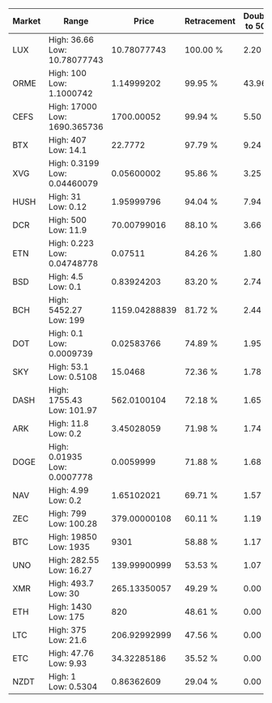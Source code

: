 | Market | Range | Price| Retracement | Doubles to 50% |
| --- | --- | --- | --- | --- |
| LUX | High: 36.66<br />Low: 10.78077743 | 10.78077743 | 100.00 % | 2.20 |
| ORME | High: 100<br />Low: 1.1000742 | 1.14999202 | 99.95 % | 43.96 |
| CEFS | High: 17000<br />Low: 1690.365736 | 1700.00052 | 99.94 % | 5.50 |
| BTX | High: 407<br />Low: 14.1 | 22.7772 | 97.79 % | 9.24 |
| XVG | High: 0.3199<br />Low: 0.04460079 | 0.05600002 | 95.86 % | 3.25 |
| HUSH | High: 31<br />Low: 0.12 | 1.95999796 | 94.04 % | 7.94 |
| DCR | High: 500<br />Low: 11.9 | 70.00799016 | 88.10 % | 3.66 |
| ETN | High: 0.223<br />Low: 0.04748778 | 0.07511 | 84.26 % | 1.80 |
| BSD | High: 4.5<br />Low: 0.1 | 0.83924203 | 83.20 % | 2.74 |
| BCH | High: 5452.27<br />Low: 199 | 1159.04288839 | 81.72 % | 2.44 |
| DOT | High: 0.1<br />Low: 0.0009739 | 0.02583766 | 74.89 % | 1.95 |
| SKY | High: 53.1<br />Low: 0.5108 | 15.0468 | 72.36 % | 1.78 |
| DASH | High: 1755.43<br />Low: 101.97 | 562.0100104 | 72.18 % | 1.65 |
| ARK | High: 11.8<br />Low: 0.2 | 3.45028059 | 71.98 % | 1.74 |
| DOGE | High: 0.01935<br />Low: 0.0007778 | 0.0059999 | 71.88 % | 1.68 |
| NAV | High: 4.99<br />Low: 0.2 | 1.65102021 | 69.71 % | 1.57 |
| ZEC | High: 799<br />Low: 100.28 | 379.00000108 | 60.11 % | 1.19 |
| BTC | High: 19850<br />Low: 1935 | 9301 | 58.88 % | 1.17 |
| UNO | High: 282.55<br />Low: 16.27 | 139.99900999 | 53.53 % | 1.07 |
| XMR | High: 493.7<br />Low: 30 | 265.13350057 | 49.29 % | 0.00 |
| ETH | High: 1430<br />Low: 175 | 820 | 48.61 % | 0.00 |
| LTC | High: 375<br />Low: 21.6 | 206.92992999 | 47.56 % | 0.00 |
| ETC | High: 47.76<br />Low: 9.93 | 34.32285186 | 35.52 % | 0.00 |
| NZDT | High: 1<br />Low: 0.5304 | 0.86362609 | 29.04 % | 0.00 |
